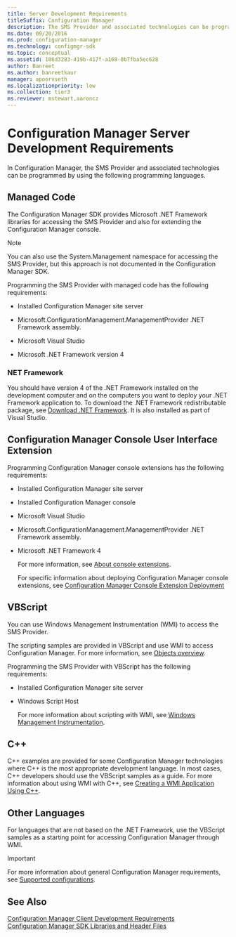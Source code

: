 ```yaml
---
title: Server Development Requirements
titleSuffix: Configuration Manager
description: The SMS Provider and associated technologies can be programmed by using managed code, VBScript, C++, and other languages.
ms.date: 09/20/2016
ms.prod: configuration-manager
ms.technology: configmgr-sdk
ms.topic: conceptual
ms.assetid: 186d3283-419b-417f-a168-0b7fba5ec628
author: Banreet
ms.author: banreetkaur
manager: apoorvseth
ms.localizationpriority: low
ms.collection: tier3
ms.reviewer: mstewart,aaroncz 
---
```

# Configuration Manager Server Development Requirements
In Configuration Manager, the SMS Provider and associated technologies can be programmed by using the following programming languages.  

## Managed Code  
 The Configuration Manager SDK provides Microsoft .NET Framework libraries for accessing the SMS Provider and also for extending the Configuration Manager console.  

> [!NOTE]
>  You can also use the System.Management namespace for accessing the SMS Provider, but this approach is not documented in the Configuration Manager SDK.  

 Programming the SMS Provider with managed code has the following requirements:  

-   Installed Configuration Manager site server  

-   Microsoft.ConfigurationManagement.ManagementProvider .NET Framework assembly.  

-   Microsoft Visual Studio   

-   Microsoft .NET Framework version 4  

### NET Framework  
 You should have version 4 of the .NET Framework installed on the development computer and on the computers you want to deploy your .NET Framework application to. To download the .NET Framework redistributable package, see [Download .NET Framework](https://dotnet.microsoft.com/download/dotnet-framework). It is also installed as part of Visual Studio.  

## Configuration Manager Console User Interface Extension  
 Programming Configuration Manager console extensions has the following requirements:  

- Installed Configuration Manager site server  

- Installed Configuration Manager console  

- Microsoft Visual Studio   

- Microsoft.ConfigurationManagement.ManagementProvider .NET Framework assembly.  

- Microsoft .NET Framework 4  

  For more information, see [About console extensions](../servers/console/about-configuration-manager-console-extension.md).  

  For specific information about deploying Configuration Manager console extensions, see [Configuration Manager Console Extension Deployment](../../../develop/core/servers/console/console-extension-deployment.md)  

## VBScript  
 You can use Windows Management Instrumentation (WMI) to access the SMS Provider.  

 The scripting samples are provided in VBScript and use WMI to access Configuration Manager. For more information, see [Objects overview](../understand/configuration-manager-objects-overview.md).  

 Programming the SMS Provider with VBScript has the following requirements:  

- Installed Configuration Manager site server  

- Windows Script Host  

  For more information about scripting with WMI, see [Windows Management Instrumentation](/windows/win32/wmisdk/wmi-start-page).  

## C++  
 C++ examples are provided for some Configuration Manager technologies where C++ is the most appropriate development language. In most cases, C++ developers should use the VBScript samples as a guide. For more information about using WMI with C++, see [Creating a WMI Application Using C++](/windows/win32/wmisdk/creating-a-wmi-application-using-c-).  

## Other Languages  
 For languages that are not based on the .NET Framework, use the VBScript samples as a starting point for accessing Configuration Manager through WMI.  

> [!IMPORTANT]
>  For more information about general Configuration Manager requirements, see [Supported configurations](../../../core/plan-design/configs/supported-configurations.md).  

## See Also  
 [Configuration Manager Client Development Requirements](../../../develop/core/reqs/client-development-requirements.md)   
 [Configuration Manager SDK Libraries and Header Files](../../../develop/core/reqs/configuration-manager-sdk-libraries-and-header-files.md)
